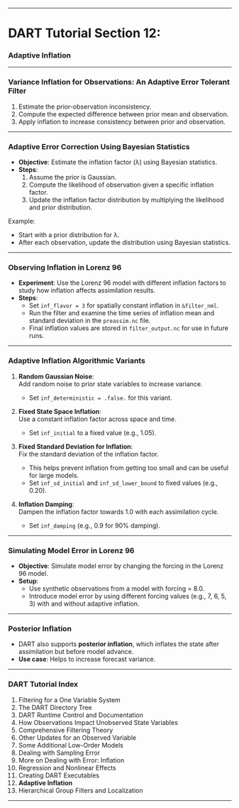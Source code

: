 
---

# DART Tutorial Section 12:  
### Adaptive Inflation  

---

### Variance Inflation for Observations: An Adaptive Error Tolerant Filter

1. Estimate the prior-observation inconsistency.
2. Compute the expected difference between prior mean and observation.
3. Apply inflation to increase consistency between prior and observation.

---

### Adaptive Error Correction Using Bayesian Statistics

- **Objective**: Estimate the inflation factor (λ) using Bayesian statistics.
- **Steps**:
  1. Assume the prior is Gaussian.
  2. Compute the likelihood of observation given a specific inflation factor.
  3. Update the inflation factor distribution by multiplying the likelihood and prior distribution.
  
Example:
- Start with a prior distribution for λ.
- After each observation, update the distribution using Bayesian statistics.
  
---

### Observing Inflation in Lorenz 96

- **Experiment**: Use the Lorenz 96 model with different inflation factors to study how inflation affects assimilation results.
- **Steps**:
  - Set `inf_flavor = 3` for spatially constant inflation in `&filter_nml`.
  - Run the filter and examine the time series of inflation mean and standard deviation in the `preassim.nc` file.
  - Final inflation values are stored in `filter_output.nc` for use in future runs.

---

### Adaptive Inflation Algorithmic Variants

1. **Random Gaussian Noise**:  
   Add random noise to prior state variables to increase variance.
   - Set `inf_deterministic = .false.` for this variant.
   
2. **Fixed State Space Inflation**:  
   Use a constant inflation factor across space and time.
   - Set `inf_initial` to a fixed value (e.g., 1.05).

3. **Fixed Standard Deviation for Inflation**:  
   Fix the standard deviation of the inflation factor.
   - This helps prevent inflation from getting too small and can be useful for large models.
   - Set `inf_sd_initial` and `inf_sd_lower_bound` to fixed values (e.g., 0.20).

4. **Inflation Damping**:  
   Dampen the inflation factor towards 1.0 with each assimilation cycle.
   - Set `inf_damping` (e.g., 0.9 for 90% damping).

---

### Simulating Model Error in Lorenz 96

- **Objective**: Simulate model error by changing the forcing in the Lorenz 96 model.
- **Setup**:
  - Use synthetic observations from a model with forcing = 8.0.
  - Introduce model error by using different forcing values (e.g., 7, 6, 5, 3) with and without adaptive inflation.

---

### Posterior Inflation

- DART also supports **posterior inflation**, which inflates the state after assimilation but before model advance.
- **Use case**: Helps to increase forecast variance.

---

### DART Tutorial Index

1. Filtering for a One Variable System
2. The DART Directory Tree
3. DART Runtime Control and Documentation
4. How Observations Impact Unobserved State Variables
5. Comprehensive Filtering Theory
6. Other Updates for an Observed Variable
7. Some Additional Low-Order Models
8. Dealing with Sampling Error
9. More on Dealing with Error: Inflation
10. Regression and Nonlinear Effects
11. Creating DART Executables
12. **Adaptive Inflation**
13. Hierarchical Group Filters and Localization

---

